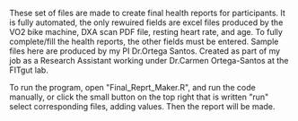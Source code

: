 These set of files are made to create final health reports for participants. 
It is fully automated, the only rewuired fields are excel files produced by the VO2 bike machine, DXA scan PDF file, resting heart rate, and age. 
To fully complete/fill the health reports, the other fields must be entered.
Sample files here are produced by my PI Dr.Ortega Santos.
Created as part of my job as a Research Assistant working under Dr.Carmen Ortega-Santos at the FITgut lab. 

To run the program, open "Final_Reprt_Maker.R", and run the code manually, or click the small button on the top right that is written "run"
select corresponding files, adding values.
Then the report will be made. 
